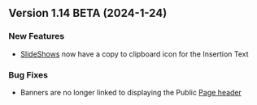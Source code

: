  ## Version 1.14 BETA (2024-1-24)
 ### New Features
 - [SlideShows](/Content/SlideShow/list) now have a copy to clipboard icon for the Insertion Text

 ### Bug Fixes
 - Banners are no longer linked to displaying the Public [Page header](/Admin/publicPage)
